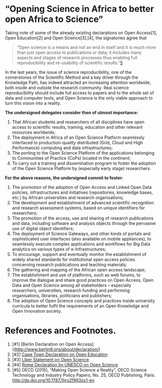 # “Opening Science in Africa to better open Africa to Science”

Taking note of some of the already existing declarations on Open Access[1], Open Education[2] and Open Science[3],[4], the signatories agree that

> “Open science is a means and not an end in itself and it is much more than just open access to publications or data; it includes many aspects and stages of research processes thus enabling full reproducibility and re-usability of scientific results.”[5](#1)

In the last years, the issue of science reproducibility, one of the cornerstones of the Scientific Method and a key driver through the Knowledge Path, has indeed attracted an increasing attention worldwide, both inside and outside the research community. Real science reproducibility should include full access to papers and to the whole set of data and computer tools, and Open Science is the only viable approach to turn this vision into a reality.

**The undersigned delegates consider then of utmost importance:**

  1. That African students and researchers of all disciplines have open access to scientific results, training, education and other relevant resources worldwide;
  1. The deployment in Africa of an Open Science Platform seamlessly interfaced to production-quality distributed (Grid, Cloud and High Performance) computing and data infrastructures;
  1. The porting to the Open Science Platform of the applications belonging to Communities of Practice (CoPs) located in the continent;
  1. To carry out a training and dissemination program to foster the adoption of the Open Science Platform by (especially early stage) researchers.

**For the above reasons, the undersigned commit to foster:**

  1. The promotion of the adoption of Open Access and Linked Open Data policies, infrastructures and initiatives (repositories, knowledge bases, etc.) by African universities and research organisations;
  2. The development and establishment of advanced scientific recognition and research assessment systems, based on unique identifiers for researchers;
  3. The promotion of the access, use and sharing of research publications and data, including software and analysis objects through the pervasive use of digital object identifiers;
  4. The deployment of Science Gateways, and other kinds of portals and sophisticated user interfaces (also available on mobile appliances), to seamlessly execute complex applications and workflows for Big Data analytics on various types of e-Infrastructures;
  5. To encourage, support and eventually monitor the establishment of widely shared standards for institutional open access policies concerning research publications and teaching materials;
  6. The gathering and mapping of the African open access landscape;
  7. The establishment and use of platforms, such as web forums, to improve the dialogue and share good practices on Open Access, Open Data and Open Science among all stakeholders – especially researchers, universities, research funding and performing organisations, libraries, politicians and publishers;
  8. The adoption of Open Science concepts and practices inside university curricula to better fulfil the requirements of an Open Knowledge and Open Innovation society.



# References and Footnotes.

  1. [#1] [Berlin Declaration on Open Access]((http://www.berlin9.org/about/declaration/)
  1. [#2] [Cape Town Declaration on Open Education](http://www.capetowndeclaration.org/read-the-declaration)
  1. [#3] [Liber Statement on Open Science](http://libereurope.eu/blog/2014/09/30/liber-statement-on-enabling-open-science/)
  1. [#4] [Rome Declaration by UNESCO on Open Science](http://www.allea.org/Pages/ALL/33/144.bGFuZz1FTkc.html)
  1. [#5] OECD (2015), “Making Open Science a Reality”, OECD Science Technology and Industry Policy Papers, No. 25, OECD Publishing, Paris. http://dx.doi.org/10.1787/5jrs2f963zs1-en
